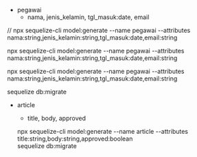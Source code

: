 - pegawai
  - nama, jenis_kelamin, tgl_masuk:date, email

<!-- running model -->
// npx sequelize-cli model:generate --name pegawai --attributes nama:string,jenis_kelamin:string,tgl_masuk:date,email:string  

npx sequelize-cli model:generate --name pegawai --attributes nama:string,jenis_kelamin:string,tgl_masuk:date,email:string


npx sequelize-cli model:generate --name pegawai --attributes nama:string,jenis_kelamin:string,tgl_masuk:date,email:string
<!-- running miggrate -->
sequelize db:migrate


- article
  - title, body, approved

  npx sequelize-cli model:generate --name article --attributes title:string,body:string,approved:boolean  
  sequelize db:migrate